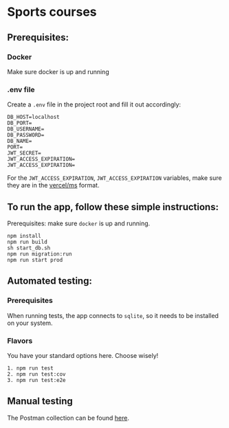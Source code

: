 # Sports courses

## Prerequisites:

### Docker
Make sure docker is up and running

### .env file
Create a `.env` file in the project root and fill it out accordingly:
```shell
DB_HOST=localhost
DB_PORT=        
DB_USERNAME=       
DB_PASSWORD=       
DB_NAME=
PORT=
JWT_SECRET=
JWT_ACCESS_EXPIRATION=
JWT_ACCESS_EXPIRATION=
```

For the `JWT_ACCESS_EXPIRATION`, `JWT_ACCESS_EXPIRATION` variables, make sure they are in the [vercel/ms](https://github.com/vercel/ms) format.

## To run the app, follow these simple instructions:

Prerequisites: make sure `docker` is up and running.

```shell
npm install
npm run build
sh start_db.sh
npm run migration:run
npm run start prod
```

## Automated testing:

### Prerequisites

When running tests, the app connects to `sqlite`, so it needs to be installed on your system.

### Flavors

You have your standard options here. Choose wisely!

```shell
1. npm run test
2. npm run test:cov
3. npm run test:e2e
```

## Manual testing
The Postman collection can be found [here](https://github.com/rjuric/sports-courses-postman/blob/main/README.md).